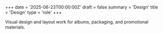 +++
date = '2025-06-23T00:00:00Z'
draft = false
summary = 'Design'
title = 'Design'
type = 'role'
+++

Visual design and layout work for albums, packaging, and promotional materials.
